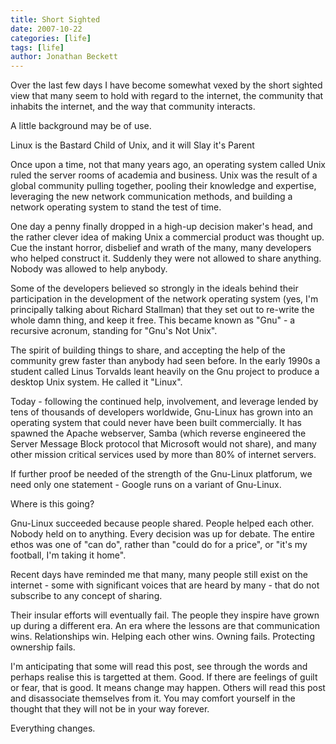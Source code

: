 ```yaml
---
title: Short Sighted
date: 2007-10-22
categories: [life]
tags: [life]
author: Jonathan Beckett
---
```


Over the last few days I have become somewhat vexed by the short sighted view that many seem to hold with regard to the internet, the community that inhabits the internet, and the way that community interacts.

A little background may be of use.

Linux is the Bastard Child of Unix, and it will Slay it's Parent

Once upon a time, not that many years ago, an operating system called Unix ruled the server rooms of academia and business. Unix was the result of a global community pulling together, pooling their knowledge and expertise, leveraging the new network communication methods, and building a network operating system to stand the test of time.

One day a penny finally dropped in a high-up decision maker's head, and the rather clever idea of making Unix a commercial product was thought up. Cue the instant horror, disbelief and wrath of the many, many developers who helped construct it. Suddenly they were not allowed to share anything. Nobody was allowed to help anybody.

Some of the developers believed so strongly in the ideals behind their participation in the development of the network operating system (yes, I'm principally talking about Richard Stallman) that they set out to re-write the whole damn thing, and keep it free. This became known as "Gnu" - a recursive acronum, standing for "Gnu's Not Unix".

The spirit of building things to share, and accepting the help of the community grew faster than anybody had seen before. In the early 1990s a student called Linus Torvalds leant heavily on the Gnu project to produce a desktop Unix system. He called it "Linux".

Today - following the continued help, involvement, and leverage lended by tens of thousands of developers worldwide, Gnu-Linux has grown into an operating system that could never have been built commercially. It has spawned the Apache webserver, Samba (which reverse engineered the Server Message Block protocol that Microsoft would not share), and many other mission critical services used by more than 80% of internet servers.

If further proof be needed of the strength of the Gnu-Linux platforum, we need only one statement - Google runs on a variant of Gnu-Linux.

Where is this going?

Gnu-Linux succeeded because people shared. People helped each other. Nobody held on to anything. Every decision was up for debate. The entire ethos was one of "can do", rather than "could do for a price", or "it's my football, I'm taking it home".

Recent days have reminded me that many, many people still exist on the internet - some with significant voices that are heard by many - that do not subscribe to any concept of sharing.

Their insular efforts will eventually fail. The people they inspire have grown up during a different era. An era where the lessons are that communication wins. Relationships win. Helping each other wins. Owning fails. Protecting ownership fails.

I'm anticipating that some will read this post, see through the words and perhaps realise this is targetted at them. Good. If there are feelings of guilt or fear, that is good. It means change may happen. Others will read this post and disassociate themselves from it. You may comfort yourself in the thought that they will not be in your way forever.

Everything changes.